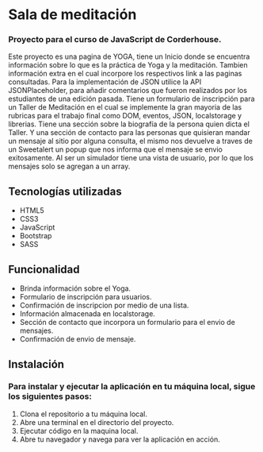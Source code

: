 # Sala de meditación

### Proyecto para el curso de JavaScript de Corderhouse.
Este proyecto es una pagina de YOGA, tiene un Inicio donde se encuentra información sobre lo que es la práctica de Yoga y la meditación. Tambien información extra en el cual incorpore los respectivos link a las paginas consultadas.
Para la implementación de JSON utilice la API JSONPlaceholder, para añadir comentarios que fueron realizados por los estudiantes de una edición pasada.
Tiene un formulario de inscripción para un Taller de Meditación en el cual se implemente la gran mayoria de las rubricas para el trabajo final como DOM, eventos, JSON, localstorage y librerias.
Tiene una sección sobre la biografía de la persona quien dicta el Taller.
Y una sección de contacto para las personas que quisieran mandar un mensaje al sitio por alguna consulta, el mismo nos devuelve a traves de un Sweetalert un popup que nos informa que el mensaje se envio exitosamente. Al ser un simulador tiene una vista de usuario, por lo que los mensajes solo se agregan a un array.

## Tecnologías utilizadas
- HTML5
- CSS3
- JavaScript
- Bootstrap
- SASS

## Funcionalidad
- Brinda información sobre el Yoga.
- Formulario de inscripción para usuarios.
- Confirmación de inscripcion por medio de una lista.
- Información almacenada en localstorage.
- Sección de contacto que incorpora un formulario para el envio de mensajes.
- Confirmación de envio de mensaje.

## Instalación
### Para instalar y ejecutar la aplicación en tu máquina local, sigue los siguientes pasos:
1. Clona el repositorio a tu máquina local.
2. Abre una terminal en el directorio del proyecto.
3. Ejecutar código en la maquina local.
4. Abre tu navegador y navega para ver la aplicación en acción.


